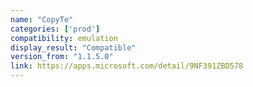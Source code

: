 ```yaml
---
name: "CopyTe"
categories: ['prod']
compatibility: emulation
display_result: "Compatible"
version_from: "1.1.5.0"
link: https://apps.microsoft.com/detail/9NF391ZBD578
---
```

